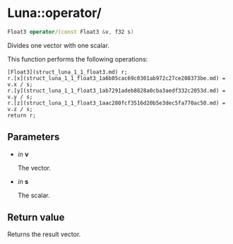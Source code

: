 # Luna::operator/

```c++
Float3 operator/(const Float3 &v, f32 s)
```

Divides one vector with one scalar. 

This function performs the following operations: 
```
[Float3](struct_luna_1_1_float3.md) r;
r.[x](struct_luna_1_1_float3_1a6b05cac69c0301ab972c27ce208373be.md) = v.x / s;
r.[y](struct_luna_1_1_float3_1ab7291adeb8828a0cba3aedf332c2053d.md) = v.y / s;
r.[z](struct_luna_1_1_float3_1aac280fcf3516d20b5e3dec5fa770ac50.md) = v.z / s;
return r;
```


## Parameters
* *in* **v**

    The vector. 

* *in* **s**

    The scalar. 

## Return value
Returns the result vector. 


